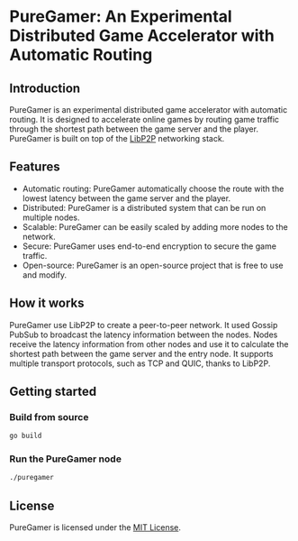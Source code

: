 # PureGamer: An Experimental Distributed Game Accelerator with Automatic Routing

## Introduction
PureGamer is an experimental distributed game accelerator with automatic routing.
It is designed to accelerate online games by routing game traffic through the shortest path between the game server and the player.
PureGamer is built on top of the [LibP2P](https://libp2p.io/) networking stack.

## Features
- Automatic routing: PureGamer automatically choose the route with the lowest latency between the game server and the player.
- Distributed: PureGamer is a distributed system that can be run on multiple nodes.
- Scalable: PureGamer can be easily scaled by adding more nodes to the network.
- Secure: PureGamer uses end-to-end encryption to secure the game traffic.
- Open-source: PureGamer is an open-source project that is free to use and modify.

## How it works
PureGamer use LibP2P to create a peer-to-peer network.
It used Gossip PubSub to broadcast the latency information between the nodes.
Nodes receive the latency information from other nodes and use it to calculate the shortest path between the game server and the entry node.
It supports multiple transport protocols, such as TCP and QUIC, thanks to LibP2P.

## Getting started
### Build from source
```bash
go build
```

### Run the PureGamer node
```bash
./puregamer
```

## License
PureGamer is licensed under the [MIT License](LICENSE).
